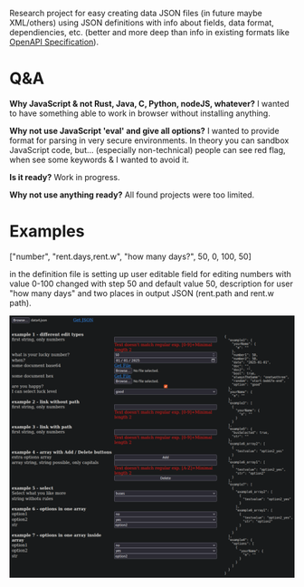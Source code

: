 Research project for easy creating data JSON files (in future maybe XML/others)
using JSON definitions with info about fields, data format, dependiencies, etc.
(better and more deep than info in existing formats like
[OpenAPI Specification](https://swagger.io/specification/)).

# Q&A

**Why JavaScript & not Rust, Java, C, Python, nodeJS, whatever?**
I wanted to have something able to work in browser without
installing anything.

**Why not use JavaScript 'eval' and give all options?** I wanted to provide
format for parsing in very secure environments. In theory you can sandbox
JavaScript code, but... (especially non-technical) people can see red flag,
when see some keywords & I wanted to avoid it.

**Is it ready?** Work in progress.

**Why not use anything ready?** All found projects were too limited.

# Examples

["number", "rent.days,rent.w", "how many days?", 50, 0, 100, 50]

in the definition file is setting up user editable field for editing numbers
with value 0-100 changed with step 50 and default value 50, description for user
"how many days" and two places in output JSON (rent.path and rent.w path).

![Editor example 15.07.2025](screen.png)
